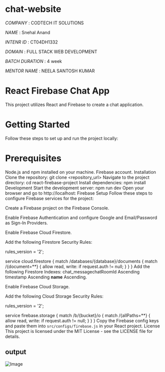 # chat-website

*COMPANY* : CODTECH IT SOLUTIONS

*NAME* : Snehal Anand

*INTENR ID* : CT04DH1332

*DOMAIN* : FULL STACK WEB DEVELOPMENT

*BATCH DURATION* : 4 week

*MENTOR NAME* : NEELA SANTOSH KUMAR

# React Firebase Chat App
This project utilizes React and Firebase to create a chat application.

# Getting Started
Follow these steps to set up and run the project locally:

# Prerequisites
Node.js and npm installed on your machine.
Firebase account.
Installation
Clone the repository:
git clone <repository_url>
Navigate to the project directory:
cd react-firebase-project
Install dependencies:
npm install
Development
Start the development server:
npm run dev
Open your browser and go to http://localhost:
Firebase Setup
Follow these steps to configure Firebase services for the project:

Create a Firebase project on the Firebase Console.

Enable Firebase Authentication and configure Google and Email/Password as Sign-In Providers.

Enable Firebase Cloud Firestore.

Add the following Firestore Security Rules:

rules_version = '2';

service cloud.firestore {
  match /databases/{database}/documents {
    match /{document=**} {
      allow read, write: if request.auth != null;
    }
  }
}
Add the following Firestore Indexes: chat_messagechatRoomId Ascending timestamp Ascending __name__ Ascending.

Enable Firebase Cloud Storage.

Add the following Cloud Storage Security Rules:

rules_version = '2';

service firebase.storage {
  match /b/{bucket}/o {
    match /{allPaths=**} {
      allow read, write: if request.auth != null;
    }
  }
}
Copy the Firebase config keys and paste them into `src/configs/firebase.js` in your React project.
License
This project is licensed under the MIT License - see the LICENSE file for details.
## output 
![Image](https://github.com/user-attachments/assets/c4718784-8b34-4a28-83dd-405346d4024a)
